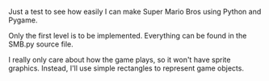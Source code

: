 Just a test to see how easily I can make Super Mario Bros
using Python and Pygame.

Only the first level is to be implemented. Everything can be
found in the SMB.py source file.

I really only care about how the game plays, so it won't have
sprite graphics. Instead, I'll use simple rectangles to represent
game objects.